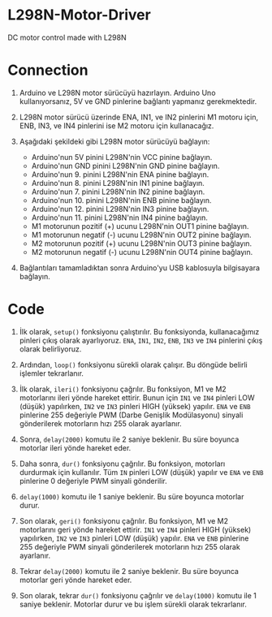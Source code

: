 # L298N-Motor-Driver
DC motor control made with L298N

# Connection

1. Arduino ve L298N motor sürücüyü hazırlayın. Arduino Uno kullanıyorsanız, 5V ve GND pinlerine bağlantı yapmanız gerekmektedir.

2. L298N motor sürücü üzerinde ENA, IN1, ve IN2 pinlerini M1 motoru için, ENB, IN3, ve IN4 pinlerini ise M2 motoru için kullanacağız.

3. Aşağıdaki şekildeki gibi L298N motor sürücüyü bağlayın:

   - Arduino'nun 5V pinini L298N'nin VCC pinine bağlayın.
   - Arduino'nun GND pinini L298N'nin GND pinine bağlayın.
   - Arduino'nun 9. pinini L298N'nin ENA pinine bağlayın.
   - Arduino'nun 8. pinini L298N'nin IN1 pinine bağlayın.
   - Arduino'nun 7. pinini L298N'nin IN2 pinine bağlayın.
   - Arduino'nun 10. pinini L298N'nin ENB pinine bağlayın.
   - Arduino'nun 12. pinini L298N'nin IN3 pinine bağlayın.
   - Arduino'nun 11. pinini L298N'nin IN4 pinine bağlayın.
   - M1 motorunun pozitif (+) ucunu L298N'nin OUT1 pinine bağlayın.
   - M1 motorunun negatif (-) ucunu L298N'nin OUT2 pinine bağlayın.
   - M2 motorunun pozitif (+) ucunu L298N'nin OUT3 pinine bağlayın.
   - M2 motorunun negatif (-) ucunu L298N'nin OUT4 pinine bağlayın.

4. Bağlantıları tamamladıktan sonra Arduino'yu USB kablosuyla bilgisayara bağlayın.


# Code

1. İlk olarak, `setup()` fonksiyonu çalıştırılır. Bu fonksiyonda, kullanacağımız pinleri çıkış olarak ayarlıyoruz. `ENA`, `IN1`, `IN2`, `ENB`, `IN3` ve `IN4` pinlerini çıkış olarak belirliyoruz.

2. Ardından, `loop()` fonksiyonu sürekli olarak çalışır. Bu döngüde belirli işlemler tekrarlanır.

3. İlk olarak, `ileri()` fonksiyonu çağrılır. Bu fonksiyon, M1 ve M2 motorlarını ileri yönde hareket ettirir. Bunun için `IN1` ve `IN4` pinleri LOW (düşük) yapılırken, `IN2` ve `IN3` pinleri HIGH (yüksek) yapılır. `ENA` ve `ENB` pinlerine 255 değeriyle PWM (Darbe Genişlik Modülasyonu) sinyali gönderilerek motorların hızı 255 olarak ayarlanır.

4. Sonra, `delay(2000)` komutu ile 2 saniye beklenir. Bu süre boyunca motorlar ileri yönde hareket eder.

5. Daha sonra, `dur()` fonksiyonu çağrılır. Bu fonksiyon, motorları durdurmak için kullanılır. Tüm `IN` pinleri LOW (düşük) yapılır ve `ENA` ve `ENB` pinlerine 0 değeriyle PWM sinyali gönderilir.

6. `delay(1000)` komutu ile 1 saniye beklenir. Bu süre boyunca motorlar durur.

7. Son olarak, `geri()` fonksiyonu çağrılır. Bu fonksiyon, M1 ve M2 motorlarını geri yönde hareket ettirir. `IN1` ve `IN4` pinleri HIGH (yüksek) yapılırken, `IN2` ve `IN3` pinleri LOW (düşük) yapılır. `ENA` ve `ENB` pinlerine 255 değeriyle PWM sinyali gönderilerek motorların hızı 255 olarak ayarlanır.

8. Tekrar `delay(2000)` komutu ile 2 saniye beklenir. Bu süre boyunca motorlar geri yönde hareket eder.

9. Son olarak, tekrar `dur()` fonksiyonu çağrılır ve `delay(1000)` komutu ile 1 saniye beklenir. Motorlar durur ve bu işlem sürekli olarak tekrarlanır.
